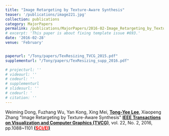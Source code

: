 ```yaml
---
title: "Image Retargeting by Texture-Aware Synthesis"
teaser: '/publications/image221.jpg'
collection: publications
category: MajorPapers
permalink: /publications/MajorPapers/2016-02-Image_Retargeting_by_Texture-Aware_Synthesis
# excerpt: 'This paper is about fixing template issue #693.'
date: '2016-02-28'
venue: 'February'


paperurl: "/Tony/papers/TexResizing_TVCG_2015.pdf"
supplementurl: "/Tony/papers/TexResizing_supp_2016.pdf"

# projecturl: ''
# videourl: ''
# codeurl: ''
# supplementurl
# slidesurl: ''
# codeurl: '
# citation: ''
---
```


Weiming Dong, Fuzhang Wu, Yan Kong, Xing Mei, <strong><u>Tong-Yee Lee</u></strong>, Xiaopeng Zhang "Image Retargeting by Texture-Aware Synthesis"  <strong><u>IEEE Transactions on Visualization and Computer Graphics (TVCG)</u></strong>, vol. 22, No. 2, 2016, pp.1088~1101 <strong><u> (<span style="color:red">SCI/EI</span>)</u></strong>
